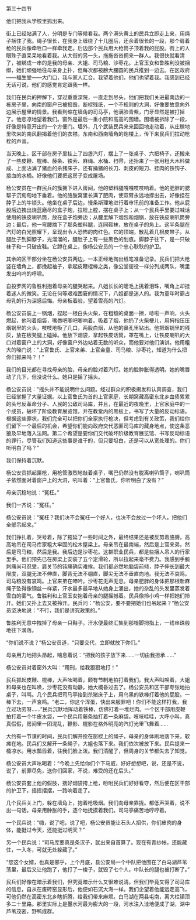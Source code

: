 第三十四节

他们把我从学校里抓出来。

街上已经站满了人，分明是专门等候看我。两个满头黄土的民兵立即走上来，用绳子捆住了我。绳子很长，在我身上缠绕了十几圈后，还余着很长的一段，那个肩着枪的民兵像牵牲口一样牵我走。后边那个民兵用大枪筒子顶着我的屁股。街上的人眼珠子直呆呆地看着我。从大街的另一头，拖拖沓沓拥来一群人。我很快就看清了，被绑成一串的是我的母亲、大姐、司马粮、沙枣花。上官玉女和鲁胜利没被捆绑，她们顽强地往母亲身上扑，但每次都被膀大腰圆的民兵推到一边去。在区政府——福生堂——大门口，我与家人汇合。我望着他们，他们也望着我。我感到已经无话可说，他们的感觉肯定跟我一样。

我们在民兵的押解下，穿过重重深院，一直走到尽头，他们把我们关进最南边的一栋房子里，向南的窗户已被捣毁，断棂残纸，一个不规则的大洞，好像要故意向外边展示屋里的情景。我看到缩在墙角的司马亭，他满脸青紫，门牙显然是被打掉了。他悲凉地望着我们。窗外是最后一重小院和高高的围墙。围墙被拆除了一段，好像是特意开出的一个方便门。墙外，几个武装民兵来来回回地走动着，从庄稼地里吹来的南风翻揭着他们的衣襟。东南和西南墙角的炮楼上，传下来民兵们拉动枪栓的声音。

当天晚上，区干部在房子里挂上了四盏汽灯，摆上了一张桌子、六把椅子，还搬来了一些皮鞭、棍棒、藤条、铁索、麻绳、水桶、扫帚，还抬来了一张用粗大木料做成、上面沾满了猪血的杀猪床子，还有捅猪的长刀、剥皮的短刀、挂肉的铁钩子、接血的水桶。好像他们要把这房子变成屠场。

杨公安员在一群民兵的簇拥下进入房间，他的塑料腿嘎嘎吱吱响着。他的肥胖的腮帮子沉甸甸地下垂着。他的胳肢窝里长满了肥肉，使双臂永远地撑出去，好像挂在脖子上的牛锁头。他坐在桌子后边，慢条斯理地进行着审讯前的准备工作。他从屁股后边拽出烧蓝磨尽的盒子炮，拉栓上膛，摆在桌子上；从一个民兵手里要过喊话使用的铁皮喇叭筒，放在盒子炮旁边；从腰里解下烟包和烟锅，放在铁皮喇叭筒旁边；最后，他一弯腰摘下了那条塑料腿，连同鞋袜，放在桌子的角上。这半条腿在汽灯的白光照耀下，呈现出令人恐怖的肉红色。它的顶端，散乱着几根皮带子。从腿肚子到脚脖子，光溜溜的，腿肚子上有一些黑色的划痕。脚脖子往下，是一只破袜子和一只破皮鞋。它蹲在桌上，像杨公安员的一个忠心耿耿的护卫。

其余的区干部分坐在杨公安员两边，一本正经地掏出纸笔准备记录。民兵们把大枪竖在墙角上，都挽起袖子，拿起皮鞭棍棒之类，像公堂衙役一样分列成两队，嘴里发出呜呜的呼啸。

自投罗网的鲁胜利抱着母亲的腿哭起来。八姐长长的睫毛上挑着泪珠，嘴角上却挂着迷人的微笑。无论在何等艰难困窘的情况下，八姐都是迷人的。我为童年时霸占母乳的行为深感后悔。母亲板着脸，望着雪亮的汽灯。

杨公安员装上一锅烟，捏起一根白头火柴，在粗糙的桌面一擦，哧啦一声响，火头燃起，他叼着烟袋，嘴唇吧唧吧唧响着。吸着了烟，他扔了火柴梗儿，用拇指压压烟锅里的火头，吱吱地吸了几口，两股白烟，从他的鼻孔里钻出。他把烟锅里的残灰，放在板凳腿上磕掉。他放下烟袋，拿起铁皮话筒，罩在嘴上，让铁皮喇叭的大口对着窗户上的大洞，好像窗户外边站着无数的听众，而他要对他们演讲。他用粗大的嗓门说：“上官鲁氏、上官来弟、上官金童、司马粮、沙枣花，知道为什么把你们抓来吗？！”

我们的目光都在寻找母亲的脸，母亲的脸对着汽灯。她的脸肿胀得透明。她的嘴唇动了几下，但没说什么。她只是摇了摇头。

杨公安员说：“摇头并不能说明什么问题。经过群众的积极揭发和认真调查，我们已经掌握了大量证据。以上官鲁氏为首的上官家庭，长期窝藏高密东北乡血债累累的头号反革命分子、人民的公敌司马库，并且，在最近的夜晚里，上官家庭中的一个成员，破坏了阶级教育展览馆，并在教堂内的黑板上，书写了大量的反动标语。根据这些罪状，我们完全可以把你们全家执行枪决，但考虑到有关政策，我们给你们留下一个最后的机会，希望你们能向政府交代恶匪司马库的藏身地点，使这条恶狼及早地落入法网。第二个希望是要你们交代破坏阶级教育展览馆、书写反动标语的罪行，尽管我们知道这些事是谁干的，但只要坦白，还是可以从宽处理的。你们听明白了吗？”

我们保持着沉默。

杨公安员抓起匣枪，用枪管激烈地敲着桌子，嘴巴仍然没有脱离喇叭筒子，喇叭筒子依然面对着窗户上的大洞，吼叫着：“上官鲁氏，你听明白了没有？”

母亲沉稳地说：“冤枉。”

我们一齐说：“冤枉。”

杨公安员说：“冤枉？我们决不会冤枉一个好人，也决不会放过一个坏人。把他们全部吊起来。”

我们挣扎着，哭号着，除了拖延了一些时间之外，最终结果还是被反剪着胳膊，高高地吊在司马库家粗大牢固的松木屋梁上。母亲吊在最南端，然后是上官来弟，然后是司马粮，然后是我。我后边是沙枣花。这群职业民兵，都是些捆人吊人的行家里手。他们预先已在房梁上安装了五个定滑轮，所以拉起来毫不费力。我感到手腕刺痛尚可忍受，肩关节的钝痛确实难挨。我们都必然地脑袋前倾，脖子伸长到最大限度，双腿无法不伸直，脚背无法不绷直，脚尖无法不垂直向地。我无法不哀鸣。司马粮没有哀鸣。上官来弟在呻吟。沙枣花无声无息。母亲肥胖的身体把那根新麻绳子坠得像钢丝一样紧，汗水最多最早地从她身上涌出，她的杂乱的头发里蒸发着雪白的雾气。鲁胜利和上官玉女抱着母亲的腿摇撼着。民兵像拎小鸡一样把她们拎开。她们又扑上去又被拎开。民兵问：“杨公安，要不要把她们也吊起来？”杨公安员坚决地说：“不行，我们是讲究政策的。”

鲁胜利无意中拽掉了母亲一只鞋子。汗水便最终汇集到那根脚拇指上，一线串珠般地往下滴落。

“你们说不说？”杨公安员道，“只要交代，立即就放下你们。”

母亲用力地把头昂起，喘息着说：“把我的孩子放下来……一切由我担承……”

杨公安员对着窗外大叫：“用刑，给我狠狠地打！”

民兵抓起皮鞭、棍棒，大声吆喝着，颇有节制地拍打着我们。我大声叫唤着，大姐和母亲也在叫唤，沙枣花没有动静，她大概昏过去了。杨公安员和区干部夸张地拍桌子，叫骂。几个民兵把司马亭抬到杀猪床子上，用乌黑的铁棒打着他的屁股。一棒下去，一声哀鸣。“老二，你这个浑蛋，快出来服罪吧！你们不能这样打我，我立过功劳呀……”民兵沉默地挥动着铁棒，仿佛打着一堆烂肉。一个区干部用皮鞭拍打着一个牛皮水袋，一个民兵用藤条抽打着一条麻袋。吱吱哇哇，大呼小叫，真真假假，房间里一团混乱，鞭影、棍影在格外明亮的汽灯光里飞舞着……

大约有一节课的时间，民兵们解开拴在窗棂上的绳子，母亲的身体刷地落下来，软瘫在地。民兵们又解开一条绳子，大姐也落下来。我们依次被放下来。民兵提来一桶凉水。用水瓢舀着，往我们脸上泼。我们清醒了，但周身的关节都失去了知觉。

杨公安员大声吆喝着：“今晚上先给你们个下马威，好好想想吧，说，还是不说，说了，前罪尽免，送你们回家，不说，难受的还在后头。”

杨公安员套上他的假肢，揣好烟袋挎上枪，吩咐民兵们好好看守，然后便在区干部的护卫下，摇摇摆摆，一路响着走了。

几个民兵关上门，躲在墙角上，抱着枪吸烟。我们向母亲靠拢。都低声哭着，说不出一句话。母亲用肿胀的手，逐个地抚摸着我们。司马亭痛苦地哼哼着。

一个民兵说：“嗨，说了吧，说了吧，杨公安员能让石头人招供，你们皮肉的身体，能挺过今天，还能挺过明天？”

另一个民兵说：“司马库要真是条汉子，就出来自首算了。现在有青纱帐，还能藏住，一入冬，可就无处躲藏了。”

“您这个女婿，也真是邪乎，上个月底，县公安局一个中队把他围在了白马湖芦苇荡里，最后又让他跑了，他打了一梭子，就毁了七个人，中队长的腿也被打断了。”

民兵们好像在暗示着我们，但究竟暗示什么又很难说清。但我们毕竟又得了司马库的信息，自从在废砖窑显形后，他便如石沉大海一样。我们企望着他能远走高飞，可他仍然在高密东北乡瞎折腾，给我们带来麻烦。白马湖在两县屯南，离大栏镇顶多二十里路。那里实际上是墨水河最为膨大的一段，河水注入洼地便成了湖，湖中芦苇茂密，野鸭成群。